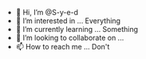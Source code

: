 - 👋 Hi, I’m @S-y-e-d
- 👀 I’m interested in ... Everything
- 🌱 I’m currently learning ... Something
- 💞️ I’m looking to collaborate on ... 
- 📫 How to reach me ... Don't

<!---
S-y-e-d/S-y-e-d is a ✨ special ✨ repository because its `README.md` (this file) appears on your GitHub profile.
You can click the Preview link to take a look at your changes.
--->
